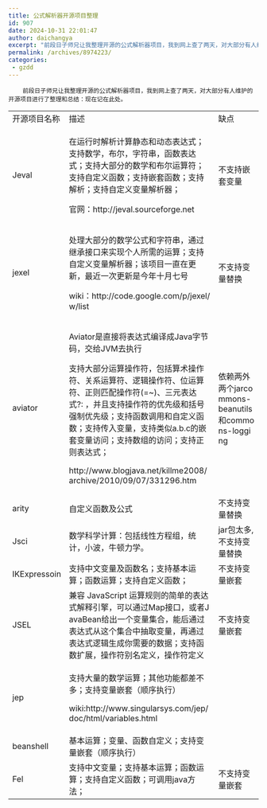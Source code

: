 ```yaml
---
title: 公式解析器开源项目整理
id: 907
date: 2024-10-31 22:01:47
author: daichangya
excerpt: "前段日子师兄让我整理开源的公式解析器项目，我到网上查了两天，对大部分有人维护的开源项目进行了整理和总结：现在记在此处。"
permalink: /archives/8974223/
categories:
 - gzdd
---
```




        前段日子师兄让我整理开源的公式解析器项目，我到网上查了两天，对大部分有人维护的开源项目进行了整理和总结：现在记在此处。

<table><tbody><tr><td>开源项目名称</td><td style="word-break: break-all;">描述</td><td style="word-break: break-all;">缺点</td></tr><tr><td>Jeval</td><td style="word-break: break-all;"><p>在运行时解析计算静态和动态表达式；支持数学，布尔，字符串，函数表达式；支持大部分的数学和布尔运算符；支持自定义函数；支持嵌套函数；支持解析；支持自定义变量解析器；</p><p>官网：http://jeval.sourceforge.net</p></td><td style="word-break: break-all;">不支持嵌套变量</td></tr><tr><td>jexel</td><td style="word-break: break-all;"><p>处理大部分的数学公式和字符串，通过继承接口来实现个人所需的运算；支持自定义变量解析器；该项目一直在更新，最近一次更新是今年十月七号</p><p>wiki：http://code.google.com/p/jexel/w/list</p></td><td style="word-break: break-all;">不支持变量替换</td></tr><tr><td>aviator</td><td style="word-break: break-all;"><p>Aviator是直接将表达式编译成Java字节码，交给JVM去执行</p><p>支持大部分运算操作符，包括算术操作符、关系运算符、逻辑操作符、位运算符、正则匹配操作符(=~)、三元表达式?: ，并且支持操作符的优先级和括号强制优先级；支持函数调用和自定义函数；支持传入变量，支持类似a.b.c的嵌套变量访问；支持数组的访问；支持正则表达式；</p><p>http://www.blogjava.net/killme2008/archive/2010/09/07/331296.htm</p></td><td style="word-break: break-all;">依赖两外两个jarcommons-beanutils和commons-logging&nbsp;</td></tr><tr><td>arity</td><td style="word-break: break-all;">自定义函数及公式</td><td style="word-break: break-all;">不支持变量替换</td></tr><tr><td>Jsci</td><td style="word-break: break-all;">数学科学计算：包括线性方程组，统计，小波，牛顿力学。</td><td style="word-break: break-all;">jar包太多,不支持变量替换</td></tr><tr><td>IKExpressoin</td><td style="word-break: break-all;">支持中文变量及函数名；支持基本运算；函数运算；支持自定义函数；</td><td style="word-break: break-all;">不支持变量嵌套</td></tr><tr><td>JSEL</td><td style="word-break: break-all;">兼容 JavaScript 运算规则的简单的表达式解释引擎，可以通过Map接口，或者JavaBean给出一个变量集合，能后通过表达式从这个集合中抽取变量，再通过表达式逻辑生成你需要的数据；支持函数扩展，操作符别名定义，操作符定义</td><td>不支持变量嵌套</td></tr><tr><td>jep</td><td style="word-break: break-all;"><p>支持大量的数学运算；其他功能都差不多；支持变量嵌套（顺序执行）</p><p>wiki:http://www.singularsys.com/jep/doc/html/variables.html</p></td><td></td></tr><tr><td>beanshell</td><td style="word-break: break-all;">基本运算；变量、函数自定义；支持变量嵌套（顺序执行）</td><td></td></tr><tr><td>Fel</td><td style="word-break: break-all;">支持中文变量；支持基本运算；函数运算；支持自定义函数；可调用java方法；</td><td style="word-break: break-all;">不支持变量嵌套</td></tr></tbody></table>